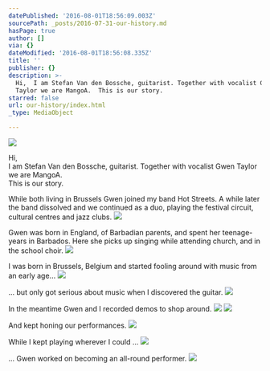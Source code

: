 ```yaml
---
datePublished: '2016-08-01T18:56:09.003Z'
sourcePath: _posts/2016-07-31-our-history.md
hasPage: true
author: []
via: {}
dateModified: '2016-08-01T18:56:08.335Z'
title: ''
publisher: {}
description: >-
  Hi,  I am Stefan Van den Bossche, guitarist. Together with vocalist Gwen
  Taylor we are MangoA.  This is our story.
starred: false
url: our-history/index.html
_type: MediaObject

---
```

![](https://the-grid-user-content.s3-us-west-2.amazonaws.com/3b1cd5d8-4ad0-4ecd-9176-006e8175888d.jpg)

Hi,   
I am Stefan Van den Bossche, guitarist. Together with vocalist Gwen Taylor we are MangoA.   
This is our story.

While both living in Brussels Gwen joined my band Hot Streets. A while later the band dissolved and we continued as a duo, playing the festival circuit, cultural centres and jazz clubs.
![](https://the-grid-user-content.s3-us-west-2.amazonaws.com/3d65206c-5a50-4a98-96ec-61dc2e591c0f.jpg)

Gwen was born in England, of Barbadian parents, and spent her teenage-years in Barbados. Here she picks up singing while attending church, and in the school choir.
![](https://the-grid-user-content.s3-us-west-2.amazonaws.com/2fcdbc9f-65e4-4035-a3a8-ee0856814603.jpg)

I was born in Brussels, Belgium and started fooling around with music from an early age...
![](https://the-grid-user-content.s3-us-west-2.amazonaws.com/09a84340-787f-4de7-bc73-e8568028b573.jpg)

... but only got serious about music when I discovered the guitar.
![](https://s3-us-west-2.amazonaws.com/the-grid-img/p/55185640055c9033b126c8113b051dc8bcca8f7c.jpg)

In the meantime Gwen and I recorded demos to shop around.
![](https://the-grid-user-content.s3-us-west-2.amazonaws.com/73930211-e1d8-428f-a969-b592ac204f5e.jpg)
![](https://s3-us-west-2.amazonaws.com/the-grid-img/p/5c9355da31ff241f7e905f5cb9cf9b7c7d581d32.jpg)

And kept honing our performances.
![](https://the-grid-user-content.s3-us-west-2.amazonaws.com/ba5b8d10-ded4-47be-9919-a363737fd339.jpg)

While I kept playing wherever I could ...
![](https://imgflo.herokuapp.com/graph/vahj1ThiexotieMo/a9aba3a296fd3e38c356c624242cc624/croprotate.jpg?cropheight=932&cropwidth=1113&degrees=0&input=https%3A%2F%2Fthe-grid-user-content.s3-us-west-2.amazonaws.com%2F5309db60-4709-4d30-8585-3521d2a6c20e.jpg&x=0&y=0)

... Gwen worked on becoming an all-round performer.
![](https://the-grid-user-content.s3-us-west-2.amazonaws.com/56f42337-8a47-4bad-80e9-f794d08ca665.jpg)